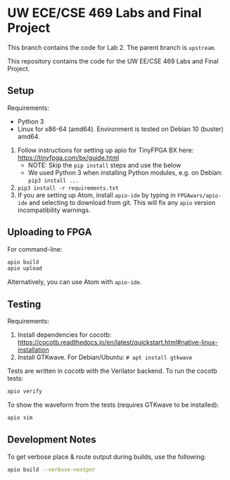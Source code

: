 # UW ECE/CSE 469 Labs and Final Project

This branch contains the code for Lab 2. The parent branch is `upstream`.

This repository contains the code for the UW EE/CSE 469 Labs and Final Project.

## Setup

Requirements:

* Python 3
* Linux for x86-64 (amd64). Environment is tested on Debian 10 (buster) amd64.

1. Follow instructions for setting up apio for TinyFPGA BX here: https://tinyfpga.com/bx/guide.html
	* NOTE: Skip the `pip install` steps and use the below
	* We used Python 3 when installing Python modules, e.g. on Debian: `pip3 install ...`
2. `pip3 install -r requirements.txt`
3. If you are setting up Atom, install `apio-ide` by typing in `FPGAwars/apio-ide` and selecting to download from git. This will fix any `apio` version incompatibility warnings.

## Uploading to FPGA

For command-line:

```sh
apio build
apio upload
```

Alternatively, you can use Atom with `apio-ide`.

## Testing

Requirements:

1. Install dependencies for cocotb: https://cocotb.readthedocs.io/en/latest/quickstart.html#native-linux-installation
2. Install GTKwave. For Debian/Ubuntu: `# apt install gtkwave`

Tests are written in cocotb with the Verilator backend. To run the cocotb tests:

```sh
apio verify
```

To show the waveform from the tests (requires GTKwave to be installed):

```sh
apio sim
```

## Development Notes

To get verbose place & route output during builds, use the following:

```sh
apio build --verbose-nextpnr
```
